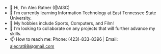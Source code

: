 - 👋 Hi, I’m Alec Ratner (@AI3C)
- 🌱 I’m currently learning Information Technology at East Tennessee State University.
- 👀 My hobbies include Sports, Computers, and Film!
- 💞️ I’m looking to collaborate on any projects that will further advance my skills.
- 📫 How to reach me:
      Phone: (423)-833-8396 |
      Email: alecrat88@gmail.com
<!---
AI3C/AI3C is a ✨ special ✨ repository because its `README.md` (this file) appears on your GitHub profile.
You can click the Preview link to take a look at your changes.
--->
